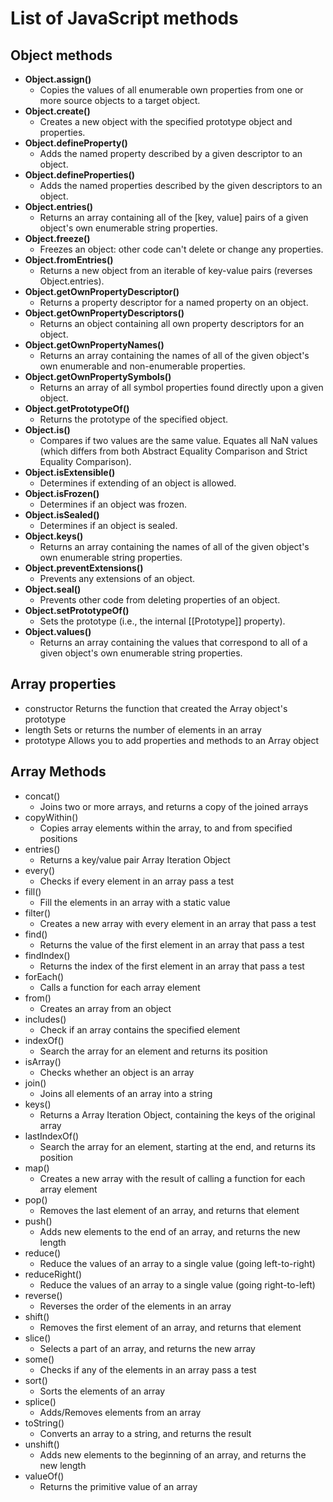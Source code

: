 # List of JavaScript methods

## Object methods

* **Object.assign()**
  * Copies the values of all enumerable own properties from one or more source objects to a target object.
* **Object.create()**
  * Creates a new object with the specified prototype object and properties.
* **Object.defineProperty()**
  * Adds the named property described by a given descriptor to an object.
* **Object.defineProperties()**
  * Adds the named properties described by the given descriptors to an object.
* **Object.entries()**
  * Returns an array containing all of the [key, value] pairs of a given object's own enumerable string properties.
* **Object.freeze()**
  * Freezes an object: other code can't delete or change any properties.
* **Object.fromEntries()**
  * Returns a new object from an iterable of key-value pairs (reverses Object.entries).
* **Object.getOwnPropertyDescriptor()**
  * Returns a property descriptor for a named property on an object.
* **Object.getOwnPropertyDescriptors()**
  * Returns an object containing all own property descriptors for an object.
* **Object.getOwnPropertyNames()**
  * Returns an array containing the names of all of the given object's own enumerable and non-enumerable properties.
* **Object.getOwnPropertySymbols()**
  * Returns an array of all symbol properties found directly upon a given object.
* **Object.getPrototypeOf()**
  * Returns the prototype of the specified object.
* **Object.is()**
  * Compares if two values are the same value. Equates all NaN values (which differs from both Abstract Equality Comparison and Strict Equality Comparison).
* **Object.isExtensible()**
  * Determines if extending of an object is allowed.
* **Object.isFrozen()**
  * Determines if an object was frozen.
* **Object.isSealed()**
  * Determines if an object is sealed.
* **Object.keys()**
  * Returns an array containing the names of all of the given object's own enumerable string properties.
* **Object.preventExtensions()**
  * Prevents any extensions of an object.
* **Object.seal()**
  * Prevents other code from deleting properties of an object.
* **Object.setPrototypeOf()**
  * Sets the prototype (i.e., the internal [[Prototype]] property).
* **Object.values()**
  * Returns an array containing the values that correspond to all of a given object's own enumerable string properties.


## Array properties
* constructor 	Returns the function that created the Array object's prototype
* length 	Sets or returns the number of elements in an array
* prototype 	Allows you to add properties and methods to an Array object

## Array Methods
* concat()
  * Joins two or more arrays, and returns a copy of the joined arrays
* copyWithin()
  * Copies array elements within the array, to and from specified positions
* entries()
  * Returns a key/value pair Array Iteration Object
* every()
  * Checks if every element in an array pass a test
* fill()
  * Fill the elements in an array with a static value
* filter()
  * Creates a new array with every element in an array that pass a test
* find()
  * Returns the value of the first element in an array that pass a test
* findIndex()
  * Returns the index of the first element in an array that pass a test
* forEach()
  * Calls a function for each array element
* from()
  * Creates an array from an object
* includes()
  * Check if an array contains the specified element
* indexOf()
  * Search the array for an element and returns its position
* isArray()
  * Checks whether an object is an array
* join()
  * Joins all elements of an array into a string
* keys()
  * Returns a Array Iteration Object, containing the keys of the original array
* lastIndexOf()
  * Search the array for an element, starting at the end, and returns its position
* map()
  * Creates a new array with the result of calling a function for each array element
* pop()
  * Removes the last element of an array, and returns that element
* push()
  * Adds new elements to the end of an array, and returns the new length
* reduce()
  * Reduce the values of an array to a single value (going left-to-right)
* reduceRight()
  * Reduce the values of an array to a single value (going right-to-left)
* reverse()
  * Reverses the order of the elements in an array
* shift()
  * Removes the first element of an array, and returns that element
* slice()
  * Selects a part of an array, and returns the new array
* some()
  * Checks if any of the elements in an array pass a test
* sort()
  * Sorts the elements of an array
* splice()
  * Adds/Removes elements from an array
* toString()
  * Converts an array to a string, and returns the result
* unshift()
  * Adds new elements to the beginning of an array, and returns the new length
* valueOf()
  * Returns the primitive value of an array